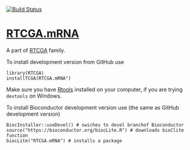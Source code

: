 [![Build Status](http://bioconductor.org/shields/build/devel/data-experiment/RTCGA.mRNA.svg)](http://bioconductor.org/checkResults/devel/data-experiment-LATEST/RTCGA.mRNA/)
# [RTCGA.mRNA](http://bioconductor.org/packages/RTCGA.mRNA/)

A part of [RTCGA](https://github.com/RTCGA) family.

To install development version from GitHub use

````{R}
library(RTCGA)
installTCGA(RTCGA.mRNA")
````

Make sure you have [Rtools](https://cran.r-project.org/bin/windows/Rtools/) installed on your computer, if you are trying `devtools` on Windows.

To install Bioconductor development version use (the same as GitHub development version)

````{R}
BiocInstaller::useDevel() # swiches to devel branchof Bioconductor
source("https://bioconductor.org/biocLite.R") # downloads bioClite function
biocLite("RTCGA.mRNA") # installs a package
````

